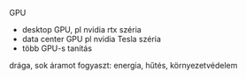 GPU
+ desktop GPU, pl nvidia rtx széria
+ data center GPU pl nvidia Tesla széria
+ több GPU-s tanítás

drága, sok áramot fogyaszt: energia, hűtés, környezetvédelem